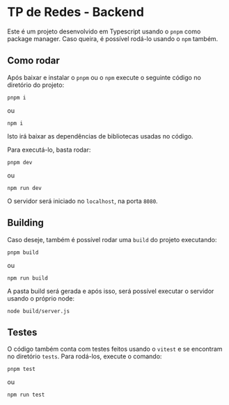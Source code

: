 # TP de Redes - Backend

Este é um projeto desenvolvido em Typescript usando o `pnpm` como package manager. Caso queira, é possível rodá-lo usando o `npm` também.

## Como rodar
Após baixar e instalar o `pnpm` ou o `npm`  execute o seguinte código no diretório do projeto:
```
pnpm i
```
ou
```
npm i
```

Isto irá baixar as dependências de bibliotecas usadas no código.

Para executá-lo, basta rodar:
```
pnpm dev
```
ou
```
npm run dev
```
O servidor será iniciado no `localhost`, na porta `8080`.

## Building

Caso deseje, também é possível rodar uma `build` do projeto executando:
```
pnpm build
```
ou
```
npm run build
```
A pasta build será gerada e após isso, será possível executar o servidor usando o próprio node:
```
node build/server.js
```

## Testes
O código também conta com testes feitos usando o `vitest` e se encontram no diretório `tests`.
Para rodá-los, execute o comando:
```
pnpm test
```
ou
```
npm run test
```
